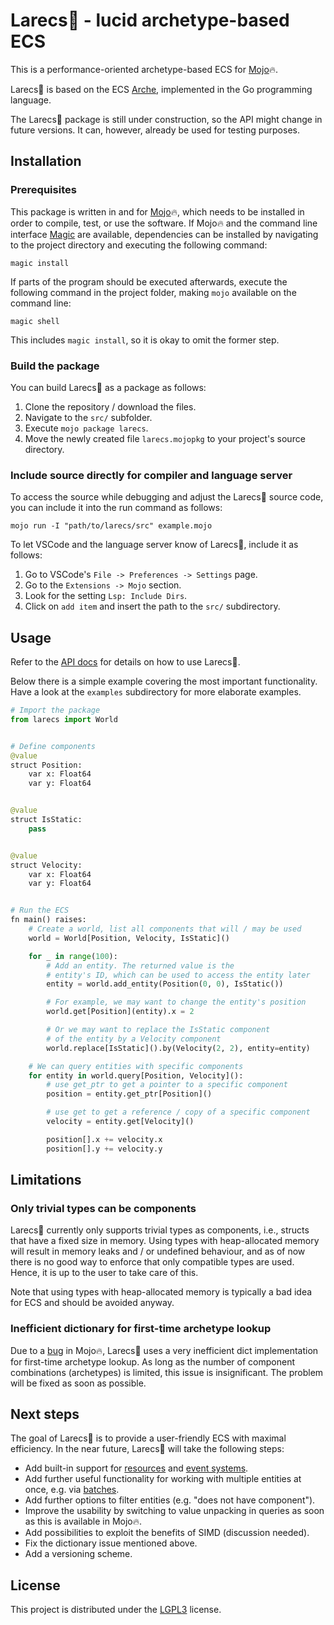 # Larecs🌲 - lucid archetype-based ECS

This is a performance-oriented archetype-based ECS for [Mojo](https://www.modular.com/mojo)🔥. 

Larecs🌲 is based on the ECS [Arche](https://github.com/mlange-42/arche), implemented in the Go programming language.

The Larecs🌲 package is still under construction, so the API might change in future versions.
It can, however, already be used for testing purposes.

## Installation

### Prerequisites

This package is written in and for [Mojo](https://docs.modular.com/mojo/manual/get-started)🔥, which needs to be installed in order to compile, test, or use the software.
If Mojo🔥 and the command line interface [Magic](https://docs.modular.com/magic/) are available, dependencies can be installed by navigating to the project directory and executing the following command: 

```
magic install
```

If parts of the program should be executed afterwards, execute the following command in the project folder, making `mojo` available on the command line:

```
magic shell
```

This includes `magic install`, so it is okay to omit the former step.

### Build the package

You can build Larecs🌲 as a package as follows:

1. Clone the repository / download the files.
2. Navigate to the `src/` subfolder.
3. Execute `mojo package larecs`.
4. Move the newly created file `larecs.mojopkg` to your project's source directory.

### Include source directly for compiler and language server

To access the source while debugging and adjust the Larecs🌲 
source code, you can include it into the run command as follows:

```
mojo run -I "path/to/larecs/src" example.mojo
```

To let VSCode and the language server know of Larecs🌲, include it as follows:

1. Go to VSCode's `File -> Preferences -> Settings` page.
2. Go to the `Extensions -> Mojo` section.
3. Look for the setting `Lsp: Include Dirs`.
4. Click on `add item` and insert the path to the `src/` subdirectory.

## Usage

Refer to the [API docs](https://samufi.github.io/larecs/) for details
on how to use Larecs🌲. 

Below there is a simple example covering the most important functionality.
Have a look at the `examples` subdirectory for more elaborate examples. 

```python
# Import the package
from larecs import World


# Define components
@value
struct Position:
    var x: Float64
    var y: Float64


@value
struct IsStatic:
    pass


@value
struct Velocity:
    var x: Float64
    var y: Float64


# Run the ECS
fn main() raises:
    # Create a world, list all components that will / may be used
    world = World[Position, Velocity, IsStatic]()

    for _ in range(100):
        # Add an entity. The returned value is the
        # entity's ID, which can be used to access the entity later
        entity = world.add_entity(Position(0, 0), IsStatic())

        # For example, we may want to change the entity's position
        world.get[Position](entity).x = 2

        # Or we may want to replace the IsStatic component
        # of the entity by a Velocity component
        world.replace[IsStatic]().by(Velocity(2, 2), entity=entity)

    # We can query entities with specific components
    for entity in world.query[Position, Velocity]():
        # use get_ptr to get a pointer to a specific component
        position = entity.get_ptr[Position]()

        # use get to get a reference / copy of a specific component
        velocity = entity.get[Velocity]()

        position[].x += velocity.x
        position[].y += velocity.y
```


## Limitations

### Only trivial types can be components

Larecs🌲 currently only supports trivial types as components, i.e., structs 
that have a fixed size in memory. Using types with heap-allocated memory will
result in memory leaks and / or undefined behaviour, and as of now there is no
good way to enforce that only compatible types are used. 
Hence, it is up to the user to take care of this.

Note that using types with heap-allocated memory is typically a bad idea for
ECS and should be avoided anyway.

### Inefficient dictionary for first-time archetype lookup

Due to a [bug](https://github.com/modularml/mojo/issues/3781) in Mojo🔥, Larecs🌲 uses a very 
inefficient dict implementation for first-time archetype lookup. 
As long as the number of component combinations (archetypes) is limited,
this issue is insignificant. The problem will be fixed as soon as possible.

## Next steps

The goal of Larecs🌲 is to provide a user-friendly ECS with maximal efficiency. 
In the near future, Larecs🌲 will take the following steps:
- Add built-in support for [resources](https://mlange-42.github.io/arche/guide/resources/) 
  and [event systems](https://mlange-42.github.io/arche/guide/events/index.html).
- Add further useful functionality for working with multiple entities at once, e.g. via [batches](https://mlange-42.github.io/arche/guide/batch-ops/index.html).
- Add further options to filter entities (e.g. "does not have component").
- Improve the usability by switching to value unpacking in queries as soon as this is available in Mojo🔥.
- Add possibilities to exploit the benefits of SIMD (discussion needed).
- Fix the dictionary issue mentioned above.
- Add a versioning scheme.

## License

This project is distributed under the [LGPL3](LICENSE) license.
